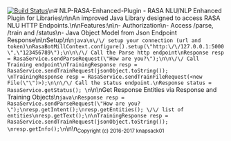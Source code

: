 [![Build Status](https:\/\/travis-ci.org\/knapsack01\/nlp-rasa-enhanced-plugin.svg?branch=master)](https:\/\/travis-ci.org\/knapsack01\/nlp-rasa-enhanced-plugin)\n# NLP-RASA-Enhanced-Plugin - RASA NLU/NLP Enhanced Plugin for Libraries\n\nAn improved Java Library designed to access RASA NLU HTTP Endpoints.\n\nFeatures:\n\n- Authorization\n- Access \/parse, \/train and \/status\n- Java Object Model from Json Endpoint Response\n\nSetup\n\n```java\n\/\/ setup your connection (url and token)\nRasaBotMillContext.configure().setup(\"http:\/\/127.0.0.1:5000\",\"123456789\");\n\n\/\/ Call the Parse http endpoint\nResponse resp = RasaService.sendParseRequest(\"How are you?\");\n\n\/\/ Call Training endpoint\nTrainingResponse resp = RasaService.sendTrainRequest(jsonObject.toString()); \nTrainingResponse resp = RasaService.sendTrainFileRequest(<new File(\"\")>);\n\n\/\/ Call the status endpoint.\nResponse status = RasaService.getStatus(); \n```\n\nGet Response Entities via Response and Training Objects\n```java\nResponse resp = RasaService.sendParseRequest(\"How are you?\");\nresp.getIntent();\nresp.getEntities(); \/\/ list of entities\nresp.getText();\n\nTrainingResponse resp = RasaService.sendTrainRequest(jsonObject.toString()); \nresp.getInfo();\n```\n\n<sub>Copyright (c) 2016-2017 knapsack01</sub>